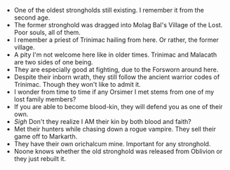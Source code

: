 - One of the oldest strongholds still existing. I remember it from the second age.
- The former stronghold was dragged into Molag Bal's Village of the Lost. Poor souls, all of them.
- I remember a priest of Trinimac hailing from here. Or rather, the former village.
- A pity I'm not welcome here like in older times. Trinimac and Malacath are two sides of one being.
- They are especially good at fighting, due to the Forsworn around here.
- Despite their inborn wrath, they still follow the ancient warrior codes of Trinimac. Though they won't like to admit it.
- I wonder from time to time if any Orsimer I met stems from one of my lost family members?
- If you are able to become blood-kin, they will defend you as one of their own.
- *Sigh* Don't they realize I AM their kin by both blood and faith?
- Met their hunters while chasing down a rogue vampire. They sell their game off to Markarth.
- They have their own orichalcum mine. Important for any stronghold.
- Noone knows whether the old stronghold was released from Oblivion or they just rebuilt it.
